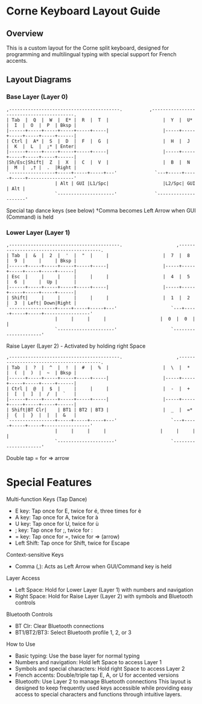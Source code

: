 # Corne Keyboard Layout Guide

## Overview

This is a custom layout for the Corne split keyboard, designed for programming and multilingual typing with special support for French accents.

## Layout Diagrams

### Base Layer (Layer 0)

```
,-----------------------------------------.          ,-----------------------------------------.
| Tab  |  Q  |  W  |  E* |  R  |  T  |                    |  Y  |  U* |  I  |  O  |  P  | Bksp |
|------+-----+-----+-----+-----+-----|                    |-----+-----+-----+-----+-----+------|
| Ctrl |  A* |  S  |  D  |  F  |  G  |                    |  H  |  J  |  K  |  L  |  ;* | Enter|
|------+-----+-----+-----+-----+-----|                    |-----+-----+-----+-----+-----+------|
|Sh/Esc|Shift|  Z  |  X  |  C  |  V  |                    |  B  |  N  |  M  |  ,† |  .  |Right |
`-----------------+-----+-----+-----+---'              `---+-----+-----+-----+-----------------'
                  | Alt | GUI |L1/Spc|                    |L2/Spc| GUI | Alt |
                  `---------------------'              `---------------------'

```

Special tap dance keys (see below)
†Comma becomes Left Arrow when GUI (Command) is held

### Lower Layer (Layer 1)

```
,-----------------------------------------.                    ,-----------------------------------------.
| Tab  |  &  |  2  |  '  |  "  |     |                    |  7  |  8  |  9  |     |     | Bksp |
|------+-----+-----+-----+-----+-----|                    |-----+-----+-----+-----+-----+------|
| Esc  |     |     |     |     |     |                    |  4  |  5  |  6  |     |  Up |      |
|------+-----+-----+-----+-----+-----|                    |-----+-----+-----+-----+-----+------|
| Shift|     |     |     |     |     |                    |  1  |  2  |  3  | Left| Down|Right |
`-----------------+-----+-----+-----+---'                    `---+-----+-----+-----+-----------------'
                  |     |     |     |                    |  0  |  0  |     |
                  `---------------------'                    `---------------------'
```

Raise Layer (Layer 2) - Activated by holding right Space

```
,-----------------------------------------.                    ,-----------------------------------------.
| Tab  |  ?  |  ^  |  !  |  #  |  %  |                    |  \  |  *  |  (  |  )  |  ~  | Bksp |
|------+-----+-----+-----+-----+-----|                    |-----+-----+-----+-----+-----+------|
| Ctrl |  @  |  $  |     |     |     |                    |  -  |  +  |  [  |  ]  |  /  |  `   |
|------+-----+-----+-----+-----+-----|                    |-----+-----+-----+-----+-----+------|
| Shift|BT Clr|    | BT1 | BT2 | BT3 |                    |  _  |  =* |  {  |  }  |  |  |  &   |
`-----------------+-----+-----+-----+---'                    `---+-----+-----+-----+-----------------'
                  |     |     |     |                    |     |     |     |
                  `---------------------'                    `---------------------'
```

Double tap = for => arrow

# Special Features

Multi-function Keys (Tap Dance)

- E key: Tap once for E, twice for é, three times for è
- A key: Tap once for A, twice for à
- U key: Tap once for U, twice for ù
- ; key: Tap once for ;, twice for :
- = key: Tap once for =, twice for => (arrow)
- Left Shift: Tap once for Shift, twice for Escape

Context-sensitive Keys

- Comma (,): Acts as Left Arrow when GUI/Command key is held

Layer Access

- Left Space: Hold for Lower Layer (Layer 1) with numbers and navigation
- Right Space: Hold for Raise Layer (Layer 2) with symbols and Bluetooth controls

Bluetooth Controls

- BT Clr: Clear Bluetooth connections
- BT1/BT2/BT3: Select Bluetooth profile 1, 2, or 3

How to Use

- Basic typing: Use the base layer for normal typing
- Numbers and navigation: Hold left Space to access Layer 1
- Symbols and special characters: Hold right Space to access Layer 2
- French accents: Double/triple tap E, A, or U for accented versions
- Bluetooth: Use Layer 2 to manage Bluetooth connections
  This layout is designed to keep frequently used keys accessible while providing easy access to special characters and functions through intuitive layers.
